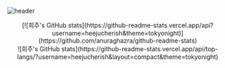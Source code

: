 
![header](https://capsule-render.vercel.app/api?type=waving&color=gradient&height=250&section=header&text=Hello,🐱I'm%20Heeju%20Park%20|%20Software%20Engineer&fontSize=35)
<div align='center'>
[![희주's GitHub stats](https://github-readme-stats.vercel.app/api?username=heejucherish&theme=tokyonight)](https://github.com/anuraghazra/github-readme-stats)

<div align='center'>
![희주's GitHub stats](https://github-readme-stats.vercel.app/api/top-langs/?username=heejucherish&layout=compact&theme=tokyonight)
</div>
